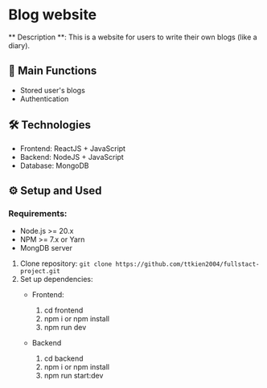 # Blog website
** Description **: This is a website for users to write their own blogs (like a diary).

## 🚀 Main Functions
- Stored user's blogs
- Authentication

## 🛠 Technologies
- Frontend: ReactJS + JavaScript
- Backend: NodeJS + JavaScript
- Database: MongoDB

## ⚙️ Setup and Used

### Requirements:
- Node.js >= 20.x
- NPM >= 7.x or Yarn
- MongDB server
1. Clone repository: `git clone https://github.com/ttkien2004/fullstact-project.git`
2. Set up dependencies:
   - Frontend:
       1. cd frontend
       2. npm i or npm install
       3. npm run dev
       
   - Backend
       1. cd backend
       2. npm i or npm install
       3. npm run start:dev
